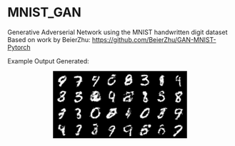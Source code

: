 # MNIST_GAN

Generative Adverserial Network using the MNIST handwritten digit dataset
Based on work by BeierZhu: https://github.com/BeierZhu/GAN-MNIST-Pytorch

Example Output Generated:
<p align="center"> <img src=".//samples/fake_images-30.png" width="300"/> </p>
